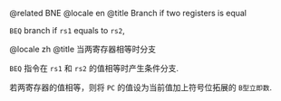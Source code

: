 @related BNE
@locale en
@title Branch if two registers is equal

`BEQ` branch if `rs1` equals to `rs2`, 

@locale zh
@title 当两寄存器相等时分支

`BEQ` 指令在 `rs1` 和 `rs2` 的值相等时产生条件分支.
 
若两寄存器的值相等，则将 `PC` 的值设为当前值加上符号位拓展的 `B型立即数`.

<to-be-edited />